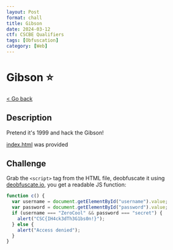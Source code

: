 ```yaml
---
layout: Post
format: chall
title: Gibson
date: 2024-03-12
ctf: CSCBE Qualifiers
tags: [Obfuscation]
category: [Web]
---
```

# Gibson ⭐

<a class="back-link" href="../../">< Go back</a>

## Description

Pretend it's 1999 and hack the Gibson!

[index.html](./index.html) was provided

## Challenge

Grab the `<script>` tag from the HTML file, deobfuscate it using [deobfuscate.io](https://obf-io.deobfuscate.io/), you get a readable JS function:

```js
function c() {
  var username = document.getElementById("username").value;
  var password = document.getElementById("password").value;
  if (username === "ZeroCool" && password === "secret") {
    alert("CSC{IH4ck3dTh3G1bs0n!}");
  } else {
    alert("Access denied");
  }
}
```
